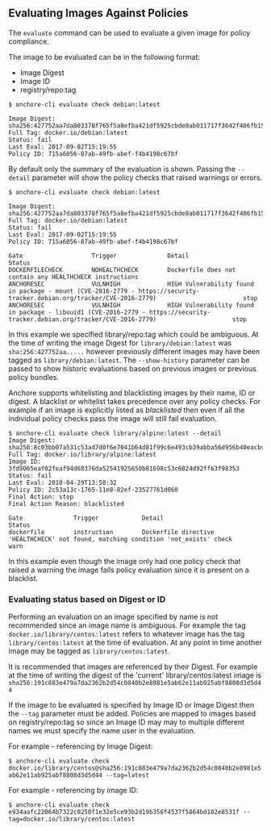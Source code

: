 ## Evaluating Images Against Policies

The `evaluate` command can be used to evaluate a given image for policy compliance.

The image to be evaluated can be in the following format:

- Image Digest
- Image ID
- registry/repo:tag

```
$ anchore-cli evaluate check debian:latest

Image Digest: sha256:427752aa7da803378f765f5a8efba421df5925cbde8ab011717f3642f406fb15
Full Tag: docker.io/debian:latest
Status: fail
Last Eval: 2017-09-02T15:19:55
Policy ID: 715a6056-87ab-49fb-abef-f4b4198c67bf
```

By default only the summary of the evaluation is shown. Passing the `--detail` parameter will show the policy checks that raised warnings or errors.

```
$ anchore-cli evaluate check debian:latest

Image Digest: sha256:427752aa7da803378f765f5a8efba421df5925cbde8ab011717f3642f406fb15
Full Tag: docker.io/debian:latest
Status: fail
Last Eval: 2017-09-02T15:19:55
Policy ID: 715a6056-87ab-49fb-abef-f4b4198c67bf

Gate                   Trigger              Detail                                                                                                                                         Status        
DOCKERFILECHECK        NOHEALTHCHECK        Dockerfile does not contain any HEALTHCHECK instructions   
ANCHORESEC             VULNHIGH             HIGH Vulnerability found in package - mount (CVE-2016-2779 - https://security-tracker.debian.org/tracker/CVE-2016-2779)                        stop          
ANCHORESEC             VULNHIGH             HIGH Vulnerability found in package - libuuid1 (CVE-2016-2779 - https://security-tracker.debian.org/tracker/CVE-2016-2779)                     stop        
```

In this example we specified library/repo:tag which could be ambiguous. At the time of writing the image Digest for `library/debian:latest` was `sha:256:427752aa.....` however previously different images may have been tagged as `library/debian:latest`. The `--show-history` parameter can be passed to show historic evaluations based on previous images or previous policy bundles.

Anchore supports whitelisting and blacklisting images by their name, ID or digest. A blacklist or whitelist takes precedence over any policy checks. For example if an image is explicitly listed as *blacklisted* then even if all the individual policy checks pass the image will still fail evaluation.

```
$ anchore-cli evaluate check library/alpine:latest --detail
Image Digest: sha256:8c03bb07a531c53ad7d0f6e7041b64d81f99c6e493cb39abba56d956b40eacbc
Full Tag: docker.io/library/alpine:latest
Image ID: 3fd9065eaf02feaf94d68376da52541925650b81698c53c6824d92ff63f98353
Status: fail
Last Eval: 2018-04-29T13:50:32
Policy ID: 2c53a13c-1765-11e8-82ef-23527761d060
Final Action: stop
Final Action Reason: blacklisted

Gate              Trigger            Detail                                                                                     Status        
dockerfile        instruction        Dockerfile directive 'HEALTHCHECK' not found, matching condition 'not_exists' check        warn         
```

 In this example even though the image only had one policy check that raised a warning the image fails policy evaluation since it is present on a blacklist.

### Evaluating status based on Digest or ID

Performing an evaluation on an image specified by name is not recommended since an image name is ambiguous. For example the tag `docker.io/library/centos:latest` refers to whatever image has the tag `library/centos:latest` at the time of evaluation. At any point in time another image may be tagged as `library/centos:latest`.

It is recommended that images are referenced by their Digest. For example at the time of writing the digest of the 'current' library/centos:latest image is `sha256:191c883e479a7da2362b2d54c0840b2e8981e5ab62e11ab925abf8808d3d5d44`

If the image to be evaluated is specified by Image ID or Image Digest then the `--tag` parameter must be added. Policies are mapped to images based on registry/repo:tag so since an Image ID may may to multiple different names we must specify the name user in the evaluation.

For example - referencing by Image Digest: 

`$ anchore-cli evaluate check docker.io/library/centos@sha256:191c883e479a7da2362b2d54c0840b2e8981e5ab62e11ab925abf8808d3d5d44 --tag=latest`

For example - referencing by image ID:

`$ anchore-cli evaluate check e934aafc22064b7322c0250f1e32e5ce93b2d19b356f4537f5864bd102e8531f --tag=docker.io/library/centos:latest`



